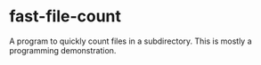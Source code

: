# fast-file-count
A program to quickly count files in a subdirectory. This is mostly a programming demonstration.
